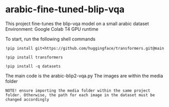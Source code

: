 # arabic-fine-tuned-blip-vqa

This project fine-tunes the blip-vqa model on a small arabic dataset
Environment: Google Colab T4 GPU runtime

To start, run the following shell commands

```
!pip install git+https://github.com/huggingface/transformers.git@main
```

```
!pip install transformers
```

```
!pip install -q datasets
```
The main code is the arabic-blip2-vqa.py
The images are within the media folder

```
NOTE! ensure importing the media folder within the same project folder. Otherwise, the path for each image in the dataset must be changed accordingly
```
